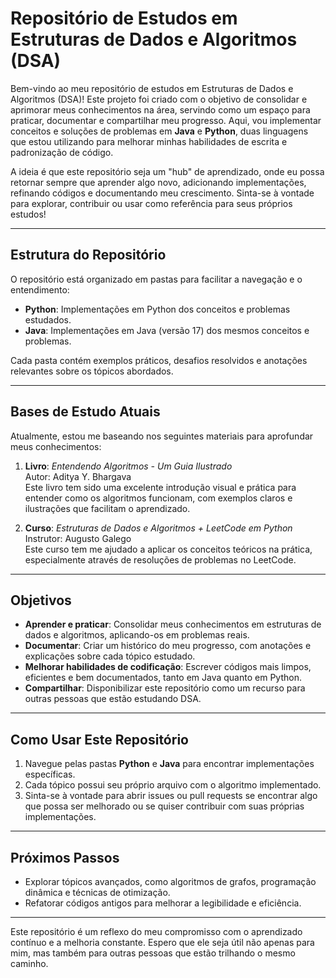 # Repositório de Estudos em Estruturas de Dados e Algoritmos (DSA)

Bem-vindo ao meu repositório de estudos em Estruturas de Dados e Algoritmos (DSA)! Este projeto foi criado com o objetivo de consolidar e aprimorar meus conhecimentos na área, servindo como um espaço para praticar, documentar e compartilhar meu progresso. Aqui, vou implementar conceitos e soluções de problemas em **Java** e **Python**, duas linguagens que estou utilizando para melhorar minhas habilidades de escrita e padronização de código.

A ideia é que este repositório seja um "hub" de aprendizado, onde eu possa retornar sempre que aprender algo novo, adicionando implementações, refinando códigos e documentando meu crescimento. Sinta-se à vontade para explorar, contribuir ou usar como referência para seus próprios estudos!

---

## Estrutura do Repositório

O repositório está organizado em pastas para facilitar a navegação e o entendimento:

- **Python**: Implementações em Python dos conceitos e problemas estudados.
- **Java**: Implementações em Java (versão 17) dos mesmos conceitos e problemas.

Cada pasta contém exemplos práticos, desafios resolvidos e anotações relevantes sobre os tópicos abordados.

---

## Bases de Estudo Atuais

Atualmente, estou me baseando nos seguintes materiais para aprofundar meus conhecimentos:

1. **Livro**: *Entendendo Algoritmos - Um Guia Ilustrado*  
   Autor: Aditya Y. Bhargava  
   Este livro tem sido uma excelente introdução visual e prática para entender como os algoritmos funcionam, com exemplos claros e ilustrações que facilitam o aprendizado.

2. **Curso**: *Estruturas de Dados e Algoritmos + LeetCode em Python*  
   Instrutor: Augusto Galego  
   Este curso tem me ajudado a aplicar os conceitos teóricos na prática, especialmente através de resoluções de problemas no LeetCode.

---

## Objetivos

- **Aprender e praticar**: Consolidar meus conhecimentos em estruturas de dados e algoritmos, aplicando-os em problemas reais.
- **Documentar**: Criar um histórico do meu progresso, com anotações e explicações sobre cada tópico estudado.
- **Melhorar habilidades de codificação**: Escrever códigos mais limpos, eficientes e bem documentados, tanto em Java quanto em Python.
- **Compartilhar**: Disponibilizar este repositório como um recurso para outras pessoas que estão estudando DSA.

---

## Como Usar Este Repositório

1. Navegue pelas pastas **Python** e **Java** para encontrar implementações específicas.
2. Cada tópico possui seu próprio arquivo com o algoritmo implementado.
3. Sinta-se à vontade para abrir issues ou pull requests se encontrar algo que possa ser melhorado ou se quiser contribuir com suas próprias implementações.

---

## Próximos Passos

- Explorar tópicos avançados, como algoritmos de grafos, programação dinâmica e técnicas de otimização.
- Refatorar códigos antigos para melhorar a legibilidade e eficiência.

---

Este repositório é um reflexo do meu compromisso com o aprendizado contínuo e a melhoria constante. Espero que ele seja útil não apenas para mim, mas também para outras pessoas que estão trilhando o mesmo caminho.
